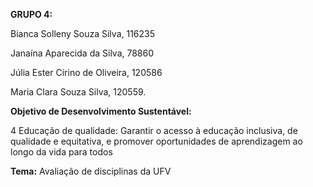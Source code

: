 **GRUPO 4:**

Bianca Solleny Souza Silva, 116235 

Janaína Aparecida da Silva, 78860

Júlia Ester Cirino de Oliveira, 120586

Maria Clara Souza Silva, 120559.

**Objetivo de Desenvolvimento Sustentável:**

4 Educação de qualidade: Garantir o acesso à educação inclusiva, de qualidade e equitativa, e promover oportunidades de aprendizagem ao longo da vida para todos

**Tema:** Avaliação de disciplinas da UFV
